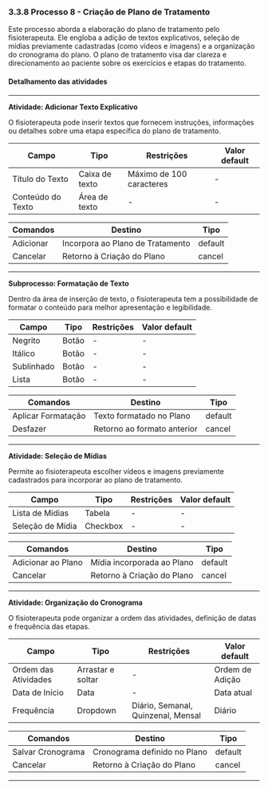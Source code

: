 ### 3.3.8 Processo 8 - Criação de Plano de Tratamento

Este processo aborda a elaboração do plano de tratamento pelo fisioterapeuta. Ele engloba a adição de textos explicativos, seleção de mídias previamente cadastradas (como vídeos e imagens) e a organização do cronograma do plano. O plano de tratamento visa dar clareza e direcionamento ao paciente sobre os exercícios e etapas do tratamento.

#### Detalhamento das atividades
---

**Atividade: Adicionar Texto Explicativo**

O fisioterapeuta pode inserir textos que fornecem instruções, informações ou detalhes sobre uma etapa específica do plano de tratamento.

| **Campo**               | **Tipo**           | **Restrições**                             | **Valor default** |
| ---                     | ---                | ---                                        | ---               |
| Título do Texto         | Caixa de texto     | Máximo de 100 caracteres                   | -                 |
| Conteúdo do Texto       | Área de texto      | -                                          | -                 |

| **Comandos**            |  **Destino**                               | **Tipo** |
| ---                     | ---                                        | ---      |
| Adicionar               | Incorpora ao Plano de Tratamento           | default  |
| Cancelar                | Retorno à Criação do Plano                 | cancel   |

---

**Subprocesso: Formatação de Texto**

Dentro da área de inserção de texto, o fisioterapeuta tem a possibilidade de formatar o conteúdo para melhor apresentação e legibilidade.

| **Campo**               | **Tipo**           | **Restrições**                             | **Valor default** |
| ---                     | ---                | ---                                        | ---               |
| Negrito                 | Botão              | -                                          | -                 |
| Itálico                 | Botão              | -                                          | -                 |
| Sublinhado              | Botão              | -                                          | -                 |
| Lista                   | Botão              | -                                          | -                 |

| **Comandos**            |  **Destino**                               | **Tipo** |
| ---                     | ---                                        | ---      |
| Aplicar Formatação      | Texto formatado no Plano                   | default  |
| Desfazer                | Retorno ao formato anterior                | cancel   |

---

**Atividade: Seleção de Mídias**

Permite ao fisioterapeuta escolher vídeos e imagens previamente cadastrados para incorporar ao plano de tratamento.

| **Campo**               | **Tipo**           | **Restrições**                             | **Valor default** |
| ---                     | ---                | ---                                        | ---               |
| Lista de Mídias         | Tabela             | -                                          | -                 |
| Seleção de Mídia        | Checkbox           | -                                          | -                 |

| **Comandos**            |  **Destino**                               | **Tipo** |
| ---                     | ---                                        | ---      |
| Adicionar ao Plano      | Mídia incorporada ao Plano                 | default  |
| Cancelar                | Retorno à Criação do Plano                 | cancel   |

---

**Atividade: Organização do Cronograma**

O fisioterapeuta pode organizar a ordem das atividades, definição de datas e frequência das etapas.

| **Campo**               | **Tipo**           | **Restrições**                             | **Valor default** |
| ---                     | ---                | ---                                        | ---               |
| Ordem das Atividades    | Arrastar e soltar  | -                                          | Ordem de Adição   |
| Data de Início          | Data               | -                                          | Data atual        |
| Frequência              | Dropdown           | Diário, Semanal, Quinzenal, Mensal         | Diário            |

| **Comandos**            |  **Destino**                               | **Tipo** |
| ---                     | ---                                        | ---      |
| Salvar Cronograma       | Cronograma definido no Plano               | default  |
| Cancelar                | Retorno à Criação do Plano                 | cancel   |

---